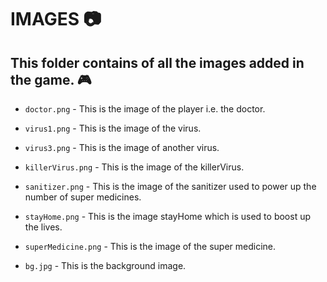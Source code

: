 # IMAGES :camera:

## This folder contains of all the images added in the game. :video_game:


- ``doctor.png`` - This is the image of the player i.e. the doctor.

- ``virus1.png`` - This is the image of the virus.

- ``virus3.png`` - This is the image of another virus.

- ``killerVirus.png`` - This is the image of the killerVirus.

- ``sanitizer.png`` - This is the image of the sanitizer used to power up the number of super medicines.

- ``stayHome.png`` - This is the image stayHome which is used to boost up the lives.

- ``superMedicine.png`` - This is the image of the super medicine.

- ``bg.jpg`` - This is the background image.






